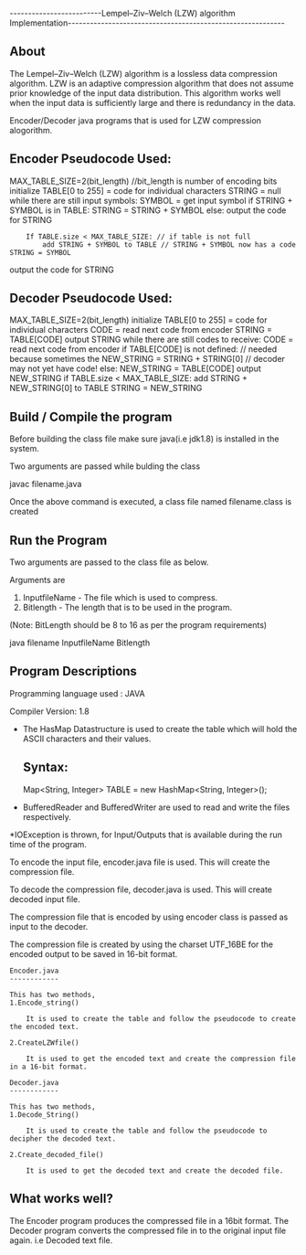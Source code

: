 
-------------------------Lempel–Ziv–Welch (LZW) algorithm Implementation-----------------------------------------------------------


About
-----

The Lempel–Ziv–Welch (LZW) algorithm is a lossless data compression algorithm. LZW is an adaptive compression algorithm that does not assume prior knowledge of the input data distribution. This algorithm works well when the input data is sufficiently large and there is redundancy in the data.

Encoder/Decoder java programs that is used for LZW compression alogorithm.


Encoder Pseudocode Used:
------------------------

MAX_TABLE_SIZE=2(bit_length) //bit_length is number of encoding bits
initialize TABLE[0 to 255] = code for individual characters
STRING = null
while there are still input symbols:
	SYMBOL = get input symbol
	if STRING + SYMBOL is in TABLE:
		STRING = STRING + SYMBOL
	else:
		output the code for STRING
		
		If TABLE.size < MAX_TABLE_SIZE: // if table is not full
			add STRING + SYMBOL to TABLE // STRING + SYMBOL now has a code
	STRING = SYMBOL
output the code for STRING



Decoder Pseudocode Used:
------------------------


MAX_TABLE_SIZE=2(bit_length)
initialize TABLE[0 to 255] = code for individual characters
CODE = read next code from encoder
STRING = TABLE[CODE]
output STRING
	while there are still codes to receive:
		CODE = read next code from encoder
		if TABLE[CODE] is not defined: // needed because sometimes the
			NEW_STRING = STRING + STRING[0] // decoder may not yet have code!
		else:
			NEW_STRING = TABLE[CODE]
		output NEW_STRING
		if TABLE.size < MAX_TABLE_SIZE:
			add STRING + NEW_STRING[0] to TABLE
		STRING = NEW_STRING


Build / Compile the program
---------------------------

Before building the class file make sure java(i.e jdk1.8) is installed in the system.

Two arguments are passed while bulding the class

javac filename.java

Once the above command is executed, a class file named filename.class is created

Run the Program
---------------
Two arguments are passed to the class file as below.

Arguments are 
1. InputfileName - The file which is used to compress.
2. Bitlength - The length that is to be used in the program. 

(Note: BitLength should be 8 to 16 as per the program requirements)


java filename InputfileName Bitlength


Program Descriptions
----------------------

Programming language used : JAVA

Compiler Version: 1.8

* The HasMap Datastructure is used to create the table which will hold the ASCII characters and their values.
	
	Syntax:
	-------

	Map<String, Integer> TABLE = new HashMap<String, Integer>();

* BufferedReader and BufferedWriter are used to read and write the files respectively.

*IOException is thrown, for Input/Outputs that is available during the run time of the program.

To encode the input file, encoder.java file is used. This will create the compression file.

To decode the compression file, decoder.java is used. This will create decoded input file.

The compression file that is encoded by using encoder class is passed as input to the decoder.

The compression file is created by using the charset UTF_16BE for the encoded output to be saved in 16-bit format.

	Encoder.java
	------------

	This has two methods,
	1.Encode_string()
		
		It is used to create the table and follow the pseudocode to create the encoded text.

	2.CreateLZWfile()

		It is used to get the encoded text and create the compression file in a 16-bit format.

	Decoder.java
	------------

	This has two methods,
	1.Decode_String()
		
		It is used to create the table and follow the pseudocode to decipher the decoded text.

	2.Create_decoded_file()

		It is used to get the decoded text and create the decoded file.



What works well?
----------------

The Encoder program produces the compressed file in a 16bit format.
The Decoder program converts the compressed file in to the original input file again. i.e Decoded text file.









